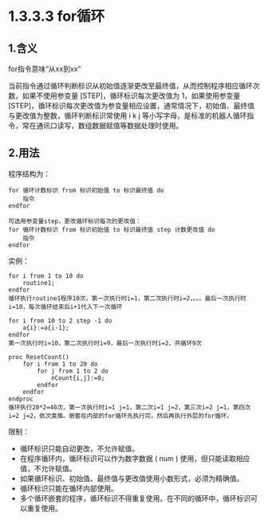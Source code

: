 # 1.3.3.3 for循环

## 1.含义

for指令意味“从xx到xx”

当前指令通过循环判断标识从初始值逐渐更改至最终值，从而控制程序相应循环次数，如果不使用参变量 [STEP]，循环标识每次更改值为 1，如果使用参变量 [STEP]，循环标识每次更改值为参变量相应设置，通常情况下，初始值、最终值与更改值为整数，循环判断标识常使用 i k j 等小写字母，是标准的机器人循环指令，常在通讯口读写，数组数据赋值等数据处理时使用。

## 2.用法

程序结构为：

```rapid
for 循环计数标识 from 标识初始值 to 标识最终值 do
	指令
endfor

可选用参变量step，更改循环标识每次的更改值：
for 循环计数标识 from 标识初始值 to 标识最终值 step 计数更改值 do
	指令
endfor
```

实例：

```rapid
for i from 1 to 10 do
	routine1;
endfor
循环执行routine1程序10次，第一次执行时i=1，第二次执行时i=2，。。。最后一次执行时i=10，每次循环结束后i+1代入下一次循环
```

```rapid
for i from 10 to 2 step -1 do
	a{i}:=a{i-1};
endfor
第一次执行时i=10，第二次执行时i=9，最后一次执行时i=2，共循环9次
```

```rapid
proc ResetCount()
	for i from 1 to 20 do
		for j from 1 to 2 do
			nCount{i,j}:=0;
		endfor
	endfor
endproc
循环执行20*2=40次，第一次执行时i=1 j=1，第二次i=1 j=2，第三次i=2 j=1，第四次i=2 j=2，依次类推。嵌套在内部的for循环先执行完，然后再执行外层的for循环。
```

限制：

- 循环标识只能自动更改，不允许赋值。
- 在程序循环内，循环标识可以作为数字数据 ( num ) 使用，但只能读取相应值，不允许赋值。
- 如果循环标识、初始值、最终值与更改值使用小数形式，必须为精确值。
- 循环标识只能在循环内部使用。
- 多个循环嵌套的程序，循环标识不得重复使用。在不同的循环中，循环标识可以重复使用。